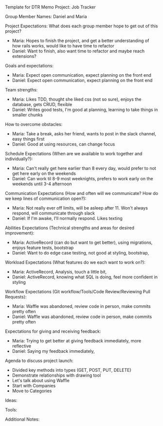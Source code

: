 Template for DTR Memo
Project: Job Tracker

Group Member Names: Daniel and Maria

Project Expectations: What does each group member hope to get out of this project?

* Maria: Hopes to finish the project, and get a better understanding of how rails works, would like to have time to refactor
* Daniel: Want to finish, also want time to refactor and maybe reach extensions?

Goals and expectations:

* Maria: Expect open communication, expect planning on the front end
* Daniel: Expect open communication, expect planning on the front end

Team strengths:

* Maria: Likes TDD, thought she liked css (not so sure), enjoys the database, gets CRUD, flexible
* Daniel: Writes good tests, I'm good at planning, learning to take things in smaller chunks

How to overcome obstacles:

* Maria: Take a break, asks her friend, wants to post in the slack channel, easy things first
* Daniel: Good at using resources, can change focus

Schedule Expectations (When are we available to work together and individually?):

* Maria: Can't really get here earlier than 8 every day, would prefer to not get here early on the weekends
* Daniel: Can work til 8-9 most weeknights, prefers to work early on the weekends until 3-4 afternoon

Communication Expectations (How and often will we communicate? How do we keep lines of communication open?):

* Maria: Not really ever off limits, will be asleep after 11. Won't always respond, will communicate through slack
* Daniel: If I'm awake, I'll normally respond. Likes texting

Abilities Expectations (Technical strengths and areas for desired improvement):

* Maria: ActiveRecord (can do but want to get better), using migrations, enjoys feature tests, bootstrap
* Daniel: Want to do edge case testing, not good at styling, bootstrap,

Workload Expectations (What features do we each want to work on?):

* Maria: ActiveRecord, Analysis, touch a little bit,
* Daniel: ActiveRecord, knowing what SQL is doing, feel more confident in styling

Workflow Expectations (Git workflow/Tools/Code Review/Reviewing Pull Requests):

* Maria: Waffle was abandoned, review code in person, make commits pretty often
* Daniel: Waffle was abandoned, review code in person, make commits pretty often

Expectations for giving and receiving feedback:

* Maria: Trying to get better at giving feedback immediately, more reflective
* Daniel: Saying my feedback immediately,

Agenda to discuss project launch:

* Divided key methods into types (GET, POST, PUT, DELETE)
* Demonstrate relationships with drawing tool
* Let's talk about using Waffle
* Start with Companies
* Move to Categories

Ideas:

Tools:

Additional Notes:

